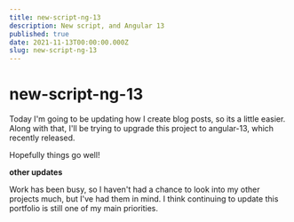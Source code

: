 ```yaml
---
title: new-script-ng-13
description: New script, and Angular 13
published: true
date: 2021-11-13T00:00:00.000Z
slug: new-script-ng-13
---
```


# new-script-ng-13

Today I'm going to be updating how I create blog posts, so its a little easier.
Along with that, I'll be trying to upgrade this project to angular-13, which
recently released.

Hopefully things go well!

**other updates**

Work has been busy, so I haven't had a chance to look into my other projects much,
but I've had them in mind. I think continuing to update this portfolio is still
one of my main priorities.
